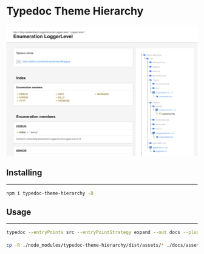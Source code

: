 # Typedoc Theme Hierarchy

![plot](https://github.com/DiFuks/fuks-blog/raw/master/lib/typedoc-theme-hierarchy/.github/images/demo.jpg)

## Installing

---

```bash
npm i typedoc-theme-hierarchy -D
```

## Usage

---

```bash
typedoc --entryPoints src --entryPointStrategy expand --out docs --plugin ./node_modules/typedoc-theme-hierarchy/dist/index.js --theme hierarchy

cp -R ./node_modules/typedoc-theme-hierarchy/dist/assets/* ./docs/assets && cp -R ./node_modules/@fortawesome/fontawesome-free ./docs/assets/fontawesome
```